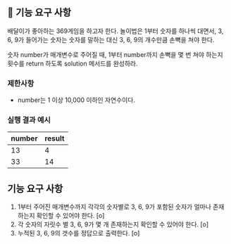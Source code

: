 ## 🚀 기능 요구 사항

배달이가 좋아하는 369게임을 하고자 한다. 놀이법은 1부터 숫자를 하나씩 대면서, 3, 6, 9가 들어가는 숫자는 숫자를 말하는 대신 3, 6, 9의 개수만큼 손뼉을 쳐야 한다.

숫자 number가 매개변수로 주어질 때, 1부터 number까지 손뼉을 몇 번 쳐야 하는지 횟수를 return 하도록 solution 메서드를 완성하라.

### 제한사항

- number는 1 이상 10,000 이하인 자연수이다.

### 실행 결과 예시

| number | result |
| --- | --- |
| 13 | 4 |
| 33 | 14 |

## 기능 요구 사항
1. 1부터 주어진 매개변수까지 각각의 숫자별로 3, 6, 9가 포함된 숫자가 얼마나 존재하는지 확인할 수 있어야 한다. [o]
2. 각 숫자의 자릿수 별 3, 6, 9가 몇 개 존재하는지 확인할 수 있어야 한다. [o]
3. 누적된 3, 6, 9의 갯수를 정답으로 출력한다. [o]